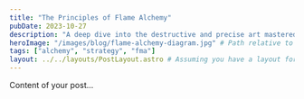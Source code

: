 ```yaml
---
title: "The Principles of Flame Alchemy"
pubDate: 2023-10-27
description: "A deep dive into the destructive and precise art mastered by the Flame Alchemist."
heroImage: "/images/blog/flame-alchemy-diagram.jpg" # Path relative to public folder or an imported image if using astro:assets
tags: ["alchemy", "strategy", "fma"]
layout: ../../layouts/PostLayout.astro # Assuming you have a layout for single posts
---
```


Content of your post...